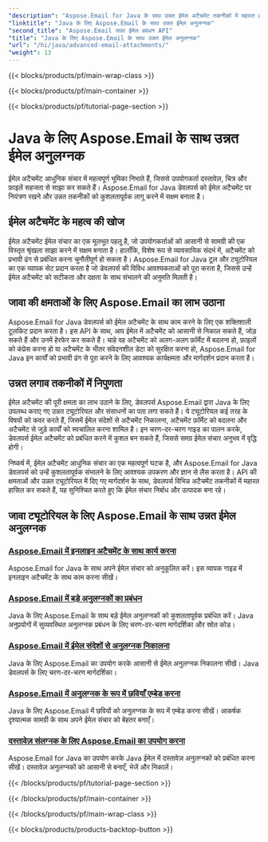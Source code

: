 ```yaml
---
"description": "Aspose.Email for Java के साथ उन्नत ईमेल अटैचमेंट तकनीकों में महारत हासिल करें। अटैचमेंट को कुशलतापूर्वक संभालने के लिए ट्यूटोरियल देखें।"
"linktitle": "Java के लिए Aspose.Email के साथ उन्नत ईमेल अनुलग्नक"
"second_title": "Aspose.Email जावा ईमेल प्रबंधन API"
"title": "Java के लिए Aspose.Email के साथ उन्नत ईमेल अनुलग्नक"
"url": "/hi/java/advanced-email-attachments/"
"weight": 13
---
```


{{< blocks/products/pf/main-wrap-class >}}

{{< blocks/products/pf/main-container >}}

{{< blocks/products/pf/tutorial-page-section >}}

# Java के लिए Aspose.Email के साथ उन्नत ईमेल अनुलग्नक


ईमेल अटैचमेंट आधुनिक संचार में महत्वपूर्ण भूमिका निभाते हैं, जिससे उपयोगकर्ता दस्तावेज़, चित्र और फ़ाइलें सहजता से साझा कर सकते हैं। Aspose.Email for Java डेवलपर्स को ईमेल अटैचमेंट पर नियंत्रण रखने और उन्नत तकनीकों को कुशलतापूर्वक लागू करने में सक्षम बनाता है।

## ईमेल अटैचमेंट के महत्व की खोज

ईमेल अटैचमेंट ईमेल संचार का एक मूलभूत पहलू है, जो उपयोगकर्ताओं को आसानी से सामग्री की एक विस्तृत श्रृंखला साझा करने में सक्षम बनाता है। हालाँकि, विशेष रूप से व्यावसायिक संदर्भ में, अटैचमेंट को प्रभावी ढंग से प्रबंधित करना चुनौतीपूर्ण हो सकता है। Aspose.Email for Java टूल और ट्यूटोरियल का एक व्यापक सेट प्रदान करता है जो डेवलपर्स की विविध आवश्यकताओं को पूरा करता है, जिससे उन्हें ईमेल अटैचमेंट को सटीकता और दक्षता के साथ संभालने की अनुमति मिलती है।

## जावा की क्षमताओं के लिए Aspose.Email का लाभ उठाना

Aspose.Email for Java डेवलपर्स को ईमेल अटैचमेंट के साथ काम करने के लिए एक शक्तिशाली टूलकिट प्रदान करता है। इस API के साथ, आप ईमेल में अटैचमेंट को आसानी से निकाल सकते हैं, जोड़ सकते हैं और उनमें हेरफेर कर सकते हैं। चाहे वह अटैचमेंट को अलग-अलग फ़ॉर्मेट में बदलना हो, फ़ाइलों को कंप्रेस करना हो या अटैचमेंट के भीतर संवेदनशील डेटा को सुरक्षित करना हो, Aspose.Email for Java इन कार्यों को प्रभावी ढंग से पूरा करने के लिए आवश्यक कार्यक्षमता और मार्गदर्शन प्रदान करता है।

## उन्नत लगाव तकनीकों में निपुणता

ईमेल अटैचमेंट की पूरी क्षमता का लाभ उठाने के लिए, डेवलपर्स Aspose.Email द्वारा Java के लिए उपलब्ध कराए गए उन्नत ट्यूटोरियल और संसाधनों का पता लगा सकते हैं। ये ट्यूटोरियल कई तरह के विषयों को कवर करते हैं, जिसमें ईमेल संदेशों से अटैचमेंट निकालना, अटैचमेंट फ़ॉर्मेट को बदलना और अटैचमेंट से जुड़े कार्यों को स्वचालित करना शामिल है। इन चरण-दर-चरण गाइड का पालन करके, डेवलपर्स ईमेल अटैचमेंट को प्रबंधित करने में कुशल बन सकते हैं, जिससे समग्र ईमेल संचार अनुभव में वृद्धि होगी।

निष्कर्ष में, ईमेल अटैचमेंट आधुनिक संचार का एक महत्वपूर्ण घटक है, और Aspose.Email for Java डेवलपर्स को उन्हें कुशलतापूर्वक संभालने के लिए आवश्यक उपकरण और ज्ञान से लैस करता है। API की क्षमताओं और उन्नत ट्यूटोरियल में दिए गए मार्गदर्शन के साथ, डेवलपर्स विभिन्न अटैचमेंट तकनीकों में महारत हासिल कर सकते हैं, यह सुनिश्चित करते हुए कि ईमेल संचार निर्बाध और उत्पादक बना रहे।

## जावा ट्यूटोरियल के लिए Aspose.Email के साथ उन्नत ईमेल अनुलग्नक
### [Aspose.Email में इनलाइन अटैचमेंट के साथ कार्य करना](./working-with-inline-attachments/)
Aspose.Email for Java के साथ अपने ईमेल संचार को अनुकूलित करें। इस व्यापक गाइड में इनलाइन अटैचमेंट के साथ काम करना सीखें।
### [Aspose.Email में बड़े अनुलग्नकों का प्रबंधन](./managing-large-attachments/)
Java के लिए Aspose.Email के साथ बड़े ईमेल अनुलग्नकों को कुशलतापूर्वक प्रबंधित करें। Java अनुप्रयोगों में सुव्यवस्थित अनुलग्नक प्रबंधन के लिए चरण-दर-चरण मार्गदर्शिका और स्रोत कोड।
### [Aspose.Email में ईमेल संदेशों से अनुलग्नक निकालना](./extracting-attachments-from-email-messages/)
Java के लिए Aspose.Email का उपयोग करके आसानी से ईमेल अनुलग्नक निकालना सीखें। Java डेवलपर्स के लिए चरण-दर-चरण मार्गदर्शिका।
### [Aspose.Email में अनुलग्नक के रूप में छवियाँ एम्बेड करना](./embedding-images-as-attachments/)
Java के लिए Aspose.Email में छवियों को अनुलग्नक के रूप में एम्बेड करना सीखें। आकर्षक दृश्यात्मक सामग्री के साथ अपने ईमेल संचार को बेहतर बनाएँ।
### [दस्तावेज़ संलग्नक के लिए Aspose.Email का उपयोग करना](./using-aspose-email-for-document-attachments/)
Aspose.Email for Java का उपयोग करके Java ईमेल में दस्तावेज़ अनुलग्नकों को प्रबंधित करना सीखें। दस्तावेज़ अनुलग्नकों को आसानी से बनाएँ, भेजें और निकालें।

{{< /blocks/products/pf/tutorial-page-section >}}

{{< /blocks/products/pf/main-container >}}

{{< /blocks/products/pf/main-wrap-class >}}

{{< blocks/products/products-backtop-button >}}